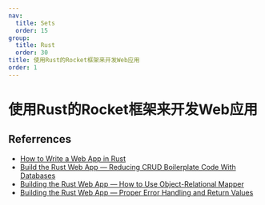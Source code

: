 ```yaml
---
nav:
  title: Sets
  order: 15
group:
  title: Rust
  order: 30
title: 使用Rust的Rocket框架来开发Web应用
order: 1
---
```


# 使用Rust的Rocket框架来开发Web应用

## Referrences

- [How to Write a Web App in Rust](https://medium.com/better-programming/how-to-write-a-web-app-in-rust-part-1-3047156660a7?source=user_profile---------3----------------------------)
- [Build the Rust Web App — Reducing CRUD Boilerplate Code With Databases](https://medium.com/better-programming/how-to-write-a-web-app-in-rust-part-2-2da195369fc1?source=user_profile---------2----------------------------)
- [Building the Rust Web App — How to Use Object-Relational Mapper](https://medium.com/better-programming/building-the-rust-web-app-how-to-use-object-relational-mapper-3af2084555b6?source=user_profile---------1----------------------------)
- [Building the Rust Web App — Proper Error Handling and Return Values](https://medium.com/better-programming/building-the-rust-web-app-proper-error-handling-and-return-values-723f1f07f8cd?source=user_profile---------0----------------------------)